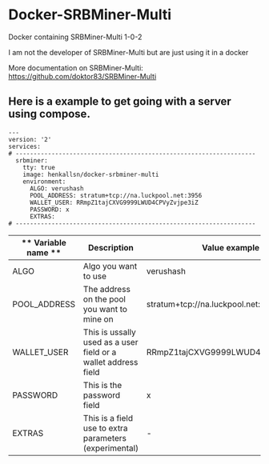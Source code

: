 # Docker-SRBMiner-Multi
Docker containing SRBMiner-Multi 1-0-2

I am not the developer of SRBMiner-Multi but are just using it in a docker

More documentation on SRBMiner-Multi: https://github.com/doktor83/SRBMiner-Multi

## Here is a example to get going with a server using compose. ##
~~~
---
version: '2'
services:
# -------------------------------------------------------------------
  srbminer:
    tty: true
    image: henkallsn/docker-srbminer-multi
    environment:
      ALGO: verushash
      POOL_ADDRESS: stratum+tcp://na.luckpool.net:3956
      WALLET_USER: RRmpZ1tajCXVG9999LWUD4CPVyZvjpe3iZ
      PASSWORD: x
      EXTRAS:
# -------------------------------------------------------------------
~~~

| ** Variable name ** | **Description** | **Value  example** |
|---|---|---|
| ALGO | Algo you want to use | verushash |
| POOL_ADDRESS | The address on the pool you want to mine on | stratum+tcp://na.luckpool.net:3956#xnsub |
| WALLET_USER | This is ussally used as a user field or a wallet address field | RRmpZ1tajCXVG9999LWUD4CPVyZvjpe3iZ |
| PASSWORD | This is the password field | x |
| EXTRAS |  This is a field use to extra parameters (experimental)  | - |
